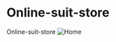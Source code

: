 # Online-suit-store
Online-suit-store
![Home](https://user-images.githubusercontent.com/55693215/103431700-8079ec00-4be5-11eb-8939-51809596eb50.png)
